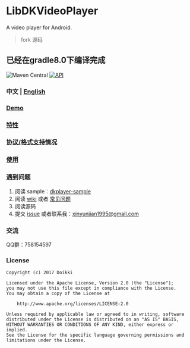 # LibDKVideoPlayer
A video player for Android.
> fork 源码
## **已经在gradle8.0下编译完成**
![Maven Central](https://img.shields.io/maven-central/v/xyz.doikki.android.dkplayer/dkplayer-java)
[![API](https://img.shields.io/badge/API-16%2B-brightgreen.svg?style=flat)](https://android-arsenal.com/api?level=16)

### 中文 | [English](https://github.com/Doikki/DKVideoPlayer/blob/master/README-en.md)

### [Demo](https://www.pgyer.com/EGTZ)

### [特性](https://github.com/Doikki/DKVideoPlayer/wiki#%E7%89%B9%E6%80%A7)

### [协议/格式支持情况](https://github.com/Doikki/DKVideoPlayer/wiki/%E6%94%AF%E6%8C%81%E7%9A%84%E5%AA%92%E4%BD%93%E6%A0%BC%E5%BC%8F)

### [使用](https://github.com/Doikki/DKVideoPlayer/wiki#%E7%AE%80%E5%8D%95%E4%BD%BF%E7%94%A8)

### 遇到问题
1. 阅读 sample：[dkplayer-sample](https://github.com/Doikki/DKVideoPlayer/tree/master/dkplayer-sample)
2. 阅读 [wiki](https://github.com/Doikki/DKVideoPlayer/wiki) 或者 [常见问题](https://github.com/Doikki/DKVideoPlayer/wiki/%E5%B8%B8%E8%A7%81%E9%97%AE%E9%A2%98)
3. 阅读源码
4. 提交 [issue](https://github.com/Doikki/DKVideoPlayer/issues) 或者联系我：xinyunjian1995@gmail.com

### 交流
QQ群：758154597

### License
```
Copyright (c) 2017 Doikki

Licensed under the Apache License, Version 2.0 (the "License");
you may not use this file except in compliance with the License.
You may obtain a copy of the License at

    http://www.apache.org/licenses/LICENSE-2.0

Unless required by applicable law or agreed to in writing, software
distributed under the License is distributed on an "AS IS" BASIS,
WITHOUT WARRANTIES OR CONDITIONS OF ANY KIND, either express or implied.
See the License for the specific language governing permissions and
limitations under the License.
```
